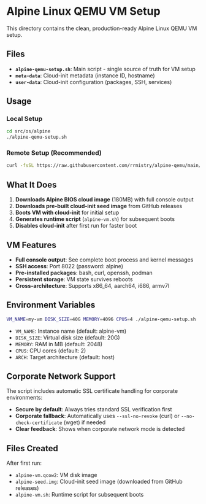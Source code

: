 # Alpine Linux QEMU VM Setup

This directory contains the clean, production-ready Alpine Linux QEMU VM setup.

## Files

- **`alpine-qemu-setup.sh`**: Main script - single source of truth for VM setup
- **`meta-data`**: Cloud-init metadata (instance ID, hostname) 
- **`user-data`**: Cloud-init configuration (packages, SSH, services)

## Usage

### Local Setup
```bash
cd src/os/alpine
./alpine-qemu-setup.sh
```

### Remote Setup (Recommended)
```bash
curl -fsSL https://raw.githubusercontent.com/rrmistry/alpine-qemu/main/src/os/alpine/alpine-qemu-setup.sh | bash
```

## What It Does

1. **Downloads Alpine BIOS cloud image** (180MB) with full console output
2. **Downloads pre-built cloud-init seed image** from GitHub releases
3. **Boots VM with cloud-init** for initial setup
4. **Generates runtime script** (`alpine-vm.sh`) for subsequent boots
5. **Disables cloud-init** after first run for faster boot

## VM Features

- **Full console output**: See complete boot process and kernel messages
- **SSH access**: Port 8022 (password: alpine)
- **Pre-installed packages**: bash, curl, openssh, podman
- **Persistent storage**: VM state survives reboots
- **Cross-architecture**: Supports x86_64, aarch64, i686, armv7l

## Environment Variables

```bash
VM_NAME=my-vm DISK_SIZE=40G MEMORY=4096 CPUS=4 ./alpine-qemu-setup.sh
```

- `VM_NAME`: Instance name (default: alpine-vm)
- `DISK_SIZE`: Virtual disk size (default: 20G)
- `MEMORY`: RAM in MB (default: 2048)
- `CPUS`: CPU cores (default: 2)
- `ARCH`: Target architecture (default: host)

## Corporate Network Support

The script includes automatic SSL certificate handling for corporate environments:

- **Secure by default**: Always tries standard SSL verification first
- **Corporate fallback**: Automatically uses `--ssl-no-revoke` (curl) or `--no-check-certificate` (wget) if needed
- **Clear feedback**: Shows when corporate network mode is detected

## Files Created

After first run:
- `alpine-vm.qcow2`: VM disk image
- `alpine-seed.img`: Cloud-init seed image (downloaded from GitHub releases)
- `alpine-vm.sh`: Runtime script for subsequent boots